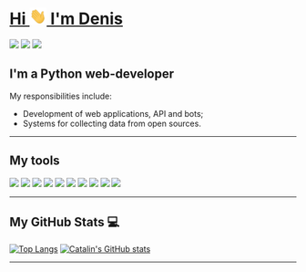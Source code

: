 # [Hi <img src="https://raw.githubusercontent.com/ABSphreak/ABSphreak/master/gifs/Hi.gif" width="30px"> I'm Denis][website]
[<img height="30" src="https://img.shields.io/badge/Telegram-2CA5E0?style=for-the-badge&logo=telegram&logoColor=white" />][telegram]
[<img height="30" src = "https://img.shields.io/badge/Discord-7289DA?style=for-the-badge&logo=discord&logoColor=white">][discord] 
[<img height="30" src="https://img.shields.io/badge/Gmail-D14836?style=for-the-badge&logo=gmail&logoColor=white" />][gmail]

## I'm a Python web-developer

My responsibilities include:

- Development of web applications, API and bots;
- Systems for collecting data from open sources.

---

## My tools

<img src="https://img.shields.io/badge/Python-FFD43B?style=for-the-badge&logo=python&logoColor=blue" /> <img src="https://img.shields.io/badge/Django-092E20?style=for-the-badge&logo=django&logoColor=green" /> <img src="https://img.shields.io/badge/django%20rest-ff1709?style=for-the-badge&logo=django&logoColor=white" /> <img src="https://img.shields.io/badge/celery-%2337814A.svg?&style=for-the-badge&logo=celery&logoColor=white" /> <img src="https://img.shields.io/badge/Docker-2CA5E0?style=for-the-badge&logo=docker&logoColor=white" /> <img src="https://img.shields.io/badge/redis-CC0000.svg?&style=for-the-badge&logo=redis&logoColor=white" /> <img src="https://img.shields.io/badge/PostgreSQL-316192?style=for-the-badge&logo=postgresql&logoColor=white" /> <img src="https://img.shields.io/badge/MySQL-005C84?style=for-the-badge&logo=mysql&logoColor=white" /> <img src="https://img.shields.io/badge/Pandas-2C2D72?style=for-the-badge&logo=pandas&logoColor=white" /> <img src="https://sentry-brand.storage.googleapis.com/sentry-logo-black.png" height="28" style="background: white" />

---

## My GitHub Stats 💻

[![Top Langs](https://github-readme-stats.vercel.app/api/top-langs/?username=DanielMorez&hide=java,html,css&theme=dracula)](https://github.com/anuraghazra/github-readme-stats) [![Catalin's GitHub stats](https://github-readme-stats.vercel.app/api?username=DanielMorez&theme=dracula)](https://github.com/anuraghazra/github-readme-stats)


[telegram]: https://t.me/DenisDuginov
[discord]: https://discord.com/users/0113
[website]: #
[gmail]: mailto:denisduginov17@gmail.com
[instagram]: https://www.instagram.com/danielmorezzz/

---

